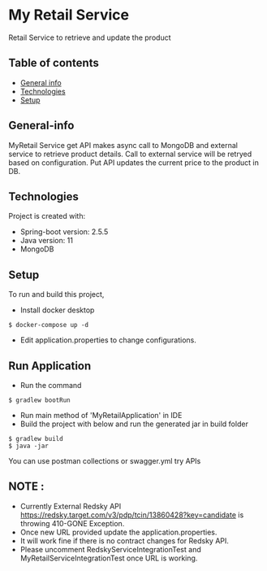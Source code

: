 # My Retail Service
Retail Service to retrieve and update the product

## Table of contents
* [General info](#general-info)
* [Technologies](#technologies)
* [Setup](#setup)

## General-info
MyRetail Service get API makes async call to MongoDB and external service to retrieve product details.
Call to external service will be retryed based on configuration. 
Put API updates the current price to the product in DB.

## Technologies
Project is created with:
* Spring-boot version: 2.5.5
* Java version: 11
* MongoDB
	
## Setup
To run and build this project, 
- Install docker desktop
```
$ docker-compose up -d
```

- Edit application.properties to change configurations.

## Run Application
- Run the command
```
$ gradlew bootRun
```
- Run main method of 'MyRetailApplication' in IDE
- Build the project with below and run the generated jar in build folder
```
$ gradlew build
$ java -jar
```

You can use postman collections or swagger.yml try APIs

## NOTE :

- Currently External Redsky API https://redsky.target.com/v3/pdp/tcin/13860428?key=candidate is throwing 410-GONE Exception.
- Once new URL provided update the application.properties. 
- It will work fine if there is no contract changes for Redsky API.
- Please uncomment RedskyServiceIntegrationTest and MyRetailServiceIntegrationTest once URL is working.

